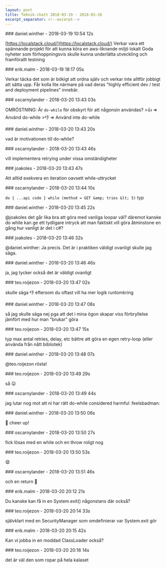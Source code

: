 ```yaml
---
layout: post
title: Teknik-chatt 2018-03-19 - 2018-03-26
excerpt_separator: <!--excerpt-->
---
```

<section class="message" markdown="1">
### daniel.winther - 2018-03-19 10:54 12s

[https://localstack.cloud/](https://localstack.cloud/)
Verkar vara ett spännande projekt för att kunna köra en aws-liknande miljö lokalt
Goda nyheter som förhoppningsvis skulle kunna underlätta utveckling och framförallt testning
</section>
<section class="message" markdown="1">
### erik.malm - 2018-03-19 18:17 05s

Verkar täcka det som är bökigt att ordna själv och verkar inte alltför jobbigt att sätta upp.
Får kolla lite närmare på vad deras "highly efficient dev / test and deployment pipelines" innebär.
</section>
<section class="message" markdown="1">
### oscarnylander - 2018-03-20 13:43 03s

OMRÖSTNING: Är `do-while` för obskyrt för att någonsin användas?
&gt;👍 =&gt; Använd do-while
&gt;👎 =&gt; Använd inte do-while
</section>
<section class="message" markdown="1">
### daniel.winther - 2018-03-20 13:43 20s

vad är motivationen till do-while?
</section>
<section class="message" markdown="1">
### oscarnylander - 2018-03-20 13:43 46s

vill implementera retrying under vissa omständigheter
</section>
<section class="message" markdown="1">
### joakoles - 2018-03-20 13:43 47s

Att alltid exekvera en iteration oavsett while-uttrycket
</section>
<section class="message" markdown="1">
### oscarnylander - 2018-03-20 13:44 10s

`do { ...api code } while (method = GET &amp; tries &lt; 5)`
typ
</section>
<section class="message" markdown="1">
### daniel.winther - 2018-03-20 13:45 22s

@joakoles det går lika bra att göra med vanliga loopar väl? däremot kanske do while kan ge ett tydligare intryck att man faktiskt vill göra åtminstone en gång
hur vanligt är det i c#?
</section>
<section class="message" markdown="1">
### joakoles - 2018-03-20 13:46 32s

@daniel.winther: Ja precis. Det är i praktiken väldigt ovanligt skulle jag säga.
</section>
<section class="message" markdown="1">
### daniel.winther - 2018-03-20 13:46 46s

ja, jag tycker också det är väldigt ovanligt
</section>
<section class="message" markdown="1">
### teo.roijezon - 2018-03-20 13:47 02s

skulle säga 👎 eftersom du oftast vill ha mer logik runtomkring
</section>
<section class="message" markdown="1">
### daniel.winther - 2018-03-20 13:47 08s

så jag skulle säga nej pga att det i mina ögon skapar viss förbryllelse jämfört med hur man "brukar" göra
</section>
<section class="message" markdown="1">
### teo.roijezon - 2018-03-20 13:47 15s

typ max antal retries, delay, etc
bättre att göra en egen retry-loop (eller använda från nått bibliotek)
</section>
<section class="message" markdown="1">
### daniel.winther - 2018-03-20 13:48 07s

@teo.roijezon rösta!
</section>
<section class="message" markdown="1">
### teo.roijezon - 2018-03-20 13:49 29s

så  😛

<!--excerpt-->
</section>
<section class="message" markdown="1">
### oscarnylander - 2018-03-20 13:49 44s

jag lutar nog mot att ni har rätt
do-while considered harmful :feelsbadman:
</section>
<section class="message" markdown="1">
### daniel.winther - 2018-03-20 13:50 06s

🐧 cheer up!
</section>
<section class="message" markdown="1">
### oscarnylander - 2018-03-20 13:50 27s

fick lösas med en while och en throw roligt nog
</section>
<section class="message" markdown="1">
### teo.roijezon - 2018-03-20 13:50 53s

😧
</section>
<section class="message" markdown="1">
### oscarnylander - 2018-03-20 13:51 46s

och en return 🐧
</section>
<section class="message" markdown="1">
### erik.malm - 2018-03-20 20:12 21s

Du kanske kan få in en System.exit() någonstans där också?
</section>
<section class="message" markdown="1">
### teo.roijezon - 2018-03-20 20:14 33s

självklart med en SecurityManager som omdefinierar var System.exit gör
</section>
<section class="message" markdown="1">
### erik.malm - 2018-03-20 20:15 42s

Kan vi jobba in en moddad ClassLoader också?
</section>
<section class="message" markdown="1">
### teo.roijezon - 2018-03-20 20:16 14s

det är väl den som ropar på hela kalaset
</section>